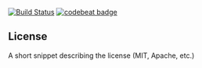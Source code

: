 [![Build Status](https://travis-ci.org/GolarsStudy/codewars-java.svg?branch=master)](https://travis-ci.org/GolarsStudy/codewars-java)
[![codebeat badge](https://codebeat.co/badges/38aab26c-4dae-490a-b4f6-b8db8fcd28f1)](https://codebeat.co/projects/github-com-golarsstudy-codewars-java-master)

## License

A short snippet describing the license (MIT, Apache, etc.)
  
